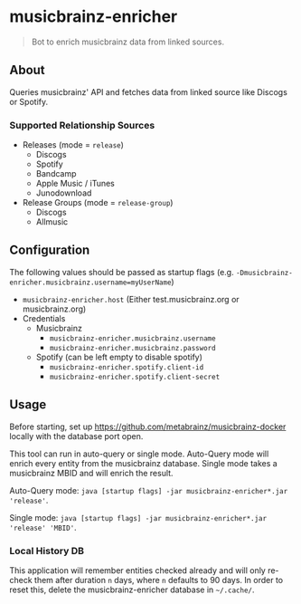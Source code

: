 # musicbrainz-enricher

> Bot to enrich musicbrainz data from linked sources.

## About

Queries musicbrainz' API and fetches data from linked source like Discogs or Spotify.

### Supported Relationship Sources

- Releases (mode = `release`)
    - Discogs
    - Spotify
    - Bandcamp
    - Apple Music / iTunes
    - Junodownload
- Release Groups (mode = `release-group`)
    - Discogs
    - Allmusic

## Configuration

The following values should be passed as startup flags (e.g. `-Dmusicbrainz-enricher.musicbrainz.username=myUserName`)

- `musicbrainz-enricher.host` (Either test.musicbrainz.org or musicbrainz.org)
- Credentials
    - Musicbrainz
        - `musicbrainz-enricher.musicbrainz.username`
        - `musicbrainz-enricher.musicbrainz.password`
    - Spotify (can be left empty to disable spotify)
        - `musicbrainz-enricher.spotify.client-id`
        - `musicbrainz-enricher.spotify.client-secret`
        
## Usage

Before starting, set up <https://github.com/metabrainz/musicbrainz-docker> locally with the database port open.

This tool can run in auto-query or single mode. Auto-Query mode will enrich every entity from the musicbrainz database. Single mode takes a musicbrainz MBID and will enrich the result.

Auto-Query mode: 
`java [startup flags] -jar musicbrainz-enricher*.jar 'release'`.

Single mode: 
`java [startup flags] -jar musicbrainz-enricher*.jar 'release' 'MBID'`.

### Local History DB

This application will remember entities checked already and will only re-check them after duration `n` days, where `n` defaults to 90 days. In order to reset this, delete the musicbrainz-enricher database in `~/.cache/`.
